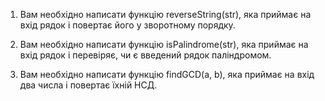 1. Вам необхідно написати функцію reverseString(str), яка приймає на вхід рядок і повертає його у зворотному порядку.

2. Вам необхідно написати функцію isPalindrome(str), яка приймає на вхід рядок і перевіряє, чи є введений рядок паліндромом.

3. Вам необхідно написати функцію findGCD(a, b), яка приймає на вхід два числа і повертає їхній НСД.


